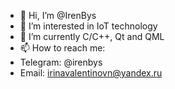 - 👋 Hi, I’m @IrenBys
- 👀 I’m interested in IoT technology
- 🌱 I’m currently C/C++, Qt and QML
- 📫 How to reach me:
- Telegram: @irenbys
- Email: irinavalentinovn@yandex.ru

<!---
IrenBys/IrenBys is a ✨ special ✨ repository because its `README.md` (this file) appears on your GitHub profile.
You can click the Preview link to take a look at your changes.
--->
